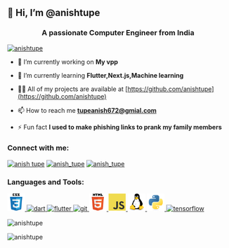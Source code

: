 <h2 align = "centre">👋 Hi, I’m @anishtupe</h2>

 <h3 align="center">A passionate Computer Engineer from India</h3>

<p align="left"> <a href="https://github.com/ryo-ma/github-profile-trophy"><img src="https://github-profile-trophy.vercel.app/?username=anishtupe" alt="anishtupe" /></a> </p>

- 🔭 I’m currently working on **My vpp**

- 🌱 I’m currently learning **Flutter,Next.js,Machine learning**

- 👨‍💻 All of my projects are available at [https://github.com/anishtupe](https://github.com/anishtupe)

- 📫 How to reach me **tupeanish672@gmial.com**

- ⚡ Fun fact **I used to make phishing links to prank my family members**

<h3 align="left">Connect with me:</h3>
<p align="left">
<a href="https://www.linkedin.com/in/anish-tupe-05a061206/overlay/about-this-profile/?lipi=urn%3Ali%3Apage%3Ad_flagship3_profile_view_base%3BMZIR1hZ%2BSOSNHimpgxRaPA%3D%3D" target="blank"><img align="center" src="https://raw.githubusercontent.com/rahuldkjain/github-profile-readme-generator/master/src/images/icons/Social/linked-in-alt.svg" alt="anish tupe" height="30" width="40" /></a>
<a href="https://instagram.com/anish_tupe" target="blank"><img align="center" src="https://raw.githubusercontent.com/rahuldkjain/github-profile-readme-generator/master/src/images/icons/Social/instagram.svg" alt="anish_tupe" height="30" width="40" /></a>
<a href="https://www.leetcode.com/anish_tupe" target="blank"><img align="center" src="https://raw.githubusercontent.com/rahuldkjain/github-profile-readme-generator/master/src/images/icons/Social/leet-code.svg" alt="anish_tupe" height="30" width="40" /></a>
</p>

<h3 align="left">Languages and Tools:</h3>
<p align="left"> <a href="https://www.w3schools.com/css/" target="_blank" rel="noreferrer"> <img src="https://raw.githubusercontent.com/devicons/devicon/master/icons/css3/css3-original-wordmark.svg" alt="css3" width="40" height="40"/> </a> <a href="https://dart.dev" target="_blank" rel="noreferrer"> <img src="https://www.vectorlogo.zone/logos/dartlang/dartlang-icon.svg" alt="dart" width="40" height="40"/> </a> <a href="https://flutter.dev" target="_blank" rel="noreferrer"> <img src="https://www.vectorlogo.zone/logos/flutterio/flutterio-icon.svg" alt="flutter" width="40" height="40"/> </a> <a href="https://git-scm.com/" target="_blank" rel="noreferrer"> <img src="https://www.vectorlogo.zone/logos/git-scm/git-scm-icon.svg" alt="git" width="40" height="40"/> </a> <a href="https://www.w3.org/html/" target="_blank" rel="noreferrer"> <img src="https://raw.githubusercontent.com/devicons/devicon/master/icons/html5/html5-original-wordmark.svg" alt="html5" width="40" height="40"/> </a> <a href="https://developer.mozilla.org/en-US/docs/Web/JavaScript" target="_blank" rel="noreferrer"> <img src="https://raw.githubusercontent.com/devicons/devicon/master/icons/javascript/javascript-original.svg" alt="javascript" width="40" height="40"/> </a> <a href="https://www.linux.org/" target="_blank" rel="noreferrer"> <img src="https://raw.githubusercontent.com/devicons/devicon/master/icons/linux/linux-original.svg" alt="linux" width="40" height="40"/> </a> <a href="https://www.python.org" target="_blank" rel="noreferrer"> <img src="https://raw.githubusercontent.com/devicons/devicon/master/icons/python/python-original.svg" alt="python" width="40" height="40"/> </a> <a href="https://www.tensorflow.org" target="_blank" rel="noreferrer"> <img src="https://www.vectorlogo.zone/logos/tensorflow/tensorflow-icon.svg" alt="tensorflow" width="40" height="40"/> </a> </p>

<p><img align="center" src="https://github-readme-stats.vercel.app/api/top-langs?username=anishtupe&show_icons=true&locale=en&layout=compact" alt="anishtupe" /></p>

<p><img align="center" src="https://github-readme-streak-stats.herokuapp.com/?user=anishtupe&" alt="anishtupe" /></p>

